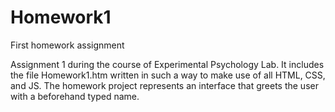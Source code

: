 # Homework1
First homework assignment

Assignment 1 during the course of Experimental Psychology Lab. It includes the file Homework1.htm written in such a way to make use of all HTML, CSS, and JS. 
The homework project represents an interface that greets the user with a beforehand typed name. 
